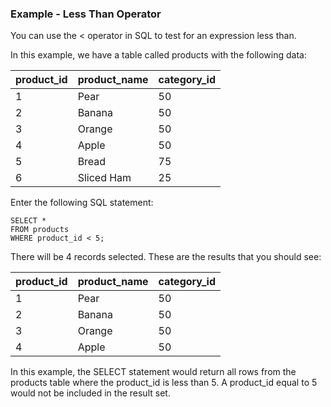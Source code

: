 ### Example - Less Than Operator
You can use the < operator in SQL to test for an expression less than.

In this example, we have a table called products with the following data:

product_id | product_name | category_id
-- | -- | --
1 | Pear | 50
2 | Banana | 50
3 | Orange | 50
4 | Apple | 50
5 | Bread | 75
6 | Sliced Ham | 25

Enter the following SQL statement:
```
SELECT *
FROM products
WHERE product_id < 5;
```
There will be 4 records selected. These are the results that you should see:

product_id | product_name | category_id
-- | -- | --
1 | Pear | 50
2 | Banana | 50
3 | Orange | 50
4 | Apple | 50

In this example, the SELECT statement would return all rows from the products table where the product_id is less than 5. A product_id equal to 5 would not be included in the result set.
